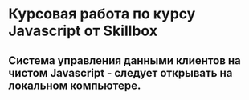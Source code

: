 # Курсовая работа по курсу Javascript от Skillbox
## Система управления данными клиентов на чистом Javascript - следует открывать на локальном компьютере.

